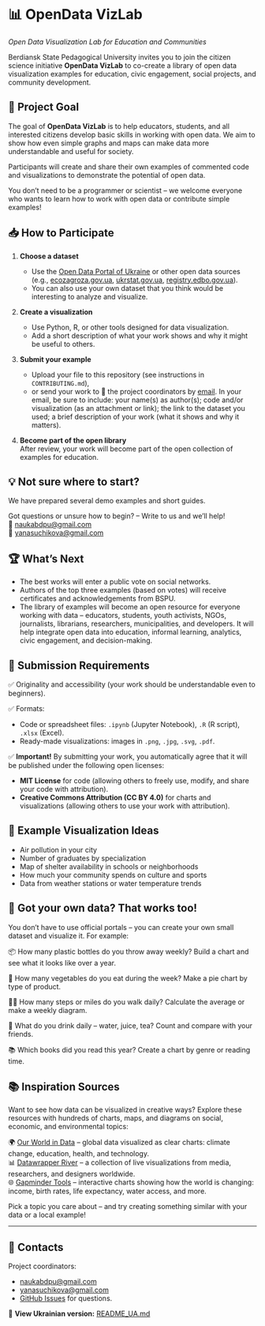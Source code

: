 # 📊 OpenData VizLab

*Open Data Visualization Lab for Education and Communities*

Berdiansk State Pedagogical University invites you to join the citizen science initiative **OpenData VizLab** to co-create a library of open data visualization examples for education, civic engagement, social projects, and community development.

## 🎯 Project Goal

The goal of **OpenData VizLab** is to help educators, students, and all interested citizens develop basic skills in working with open data. We aim to show how even simple graphs and maps can make data more understandable and useful for society.

Participants will create and share their own examples of commented code and visualizations to demonstrate the potential of open data.

You don’t need to be a programmer or scientist – we welcome everyone who wants to learn how to work with open data or contribute simple examples!

## 📥 How to Participate

1. **Choose a dataset**  
   - Use the [Open Data Portal of Ukraine](https://data.gov.ua/) or other open data sources (e.g., [ecozagroza.gov.ua](https://ecozagroza.gov.ua), [ukrstat.gov.ua](https://ukrstat.gov.ua), [registry.edbo.gov.ua](https://registry.edbo.gov.ua/opendata/)).  
   - You can also use your own dataset that you think would be interesting to analyze and visualize.  

2. **Create a visualization**  
   - Use Python, R, or other tools designed for data visualization.  
   - Add a short description of what your work shows and why it might be useful to others.  

3. **Submit your example**  
   - Upload your file to this repository (see instructions in `CONTRIBUTING.md`),  
   - or send your work to 📧 the project coordinators by [email](mailto:naukabdpu@gmail.com). In your email, be sure to include: your name(s) as author(s); code and/or visualization (as an attachment or link); the link to the dataset you used; a brief description of your work (what it shows and why it matters).  

4. **Become part of the open library**  
After review, your work will become part of the open collection of examples for education.

## 💡 Not sure where to start?

We have prepared several demo examples and short guides.  

Got questions or unsure how to begin? – Write to us and we’ll help!  
📧 naukabdpu@gmail.com  
📧 yanasuchikova@gmail.com

## 🏆 What’s Next

- The best works will enter a public vote on social networks.  
- Authors of the top three examples (based on votes) will receive certificates and acknowledgements from BSPU.  
- The library of examples will become an open resource for everyone working with data – educators, students, youth activists, NGOs, journalists, librarians, researchers, municipalities, and developers. It will help integrate open data into education, informal learning, analytics, civic engagement, and decision-making.  

## 📜 Submission Requirements

✅ Originality and accessibility (your work should be understandable even to beginners).  

✅ Formats:  
- Code or spreadsheet files: `.ipynb` (Jupyter Notebook), `.R` (R script), `.xlsx` (Excel).  
- Ready-made visualizations: images in `.png`, `.jpg`, `.svg`, `.pdf`.  

✅ **Important!** By submitting your work, you automatically agree that it will be published under the following open licenses:  
- **MIT License** for code (allowing others to freely use, modify, and share your code with attribution).  
- **Creative Commons Attribution (CC BY 4.0)** for charts and visualizations (allowing others to use your work with attribution).  

## 🧭 Example Visualization Ideas

- Air pollution in your city  
- Number of graduates by specialization  
- Map of shelter availability in schools or neighborhoods  
- How much your community spends on culture and sports  
- Data from weather stations or water temperature trends

## 🧩 Got your own data? That works too!  

You don’t have to use official portals – you can create your own small dataset and visualize it. For example:  

📦 How many plastic bottles do you throw away weekly? Build a chart and see what it looks like over a year.

🥗 How many vegetables do you eat during the week? Make a pie chart by type of product.

🚶‍♂️ How many steps or miles do you walk daily? Calculate the average or make a weekly diagram.

🧃 What do you drink daily – water, juice, tea? Count and compare with your friends.  

📚 Which books did you read this year? Create a chart by genre or reading time.  

## 📚 Inspiration Sources

Want to see how data can be visualized in creative ways? Explore these resources with hundreds of charts, maps, and diagrams on social, economic, and environmental topics:  

🌍 [Our World in Data](https://ourworldindata.org/) – global data visualized as clear charts: climate change, education, health, and technology.  
📊 [Datawrapper River](https://river.datawrapper.de/) – a collection of live visualizations from media, researchers, and designers worldwide.  
🌐 [Gapminder Tools](https://gapminder.org/tools) – interactive charts showing how the world is changing: income, birth rates, life expectancy, water access, and more.  

Pick a topic you care about – and try creating something similar with your data or a local example!  

---

## 📧 Contacts

Project coordinators:  
- [naukabdpu@gmail.com](mailto:naukabdpu@gmail.com)  
- [yanasuchikova@gmail.com](mailto:yanasuchikova@gmail.com)  
- [GitHub Issues](https://github.com/OpenData-VizLab/issues) for questions.  

🔗 **View Ukrainian version:** [README_UA.md](README_UA.md)
